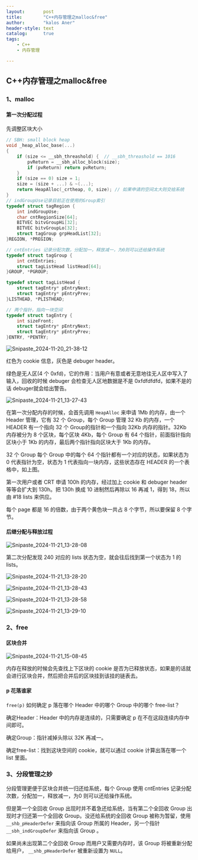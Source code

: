 ```yaml
---
layout:       post
title:        "C++内存管理之malloc&free"
author:       "kalos Aner"
header-style: text
catalog:      true
tags:
    - C++
    - 内存管理

---
```


## C++内存管理之malloc&free

### 1、malloc

#### 第一次分配过程

先调整区块大小

```cpp
// SBH: small block heap
void _heap_alloc_base(...)
{
    if (size <= __sbh_threashold) {  // __sbh_threashold == 1016
        pvReturn = __sbh_alloc_block(size);
        if (pvReturn) return pvReturn;
    }
    if (size == 0) size = 1;
    size = (size + ...) & ~(...);
    return HeapAlloc(_crtheap, 0, size); // 如果申请的空间太大则交给系统
}
// indGroupUse记录目前正在使用的Group索引
typedef struct tagRegion {
    int indGroupUse;
    char cntRegionSize[64];
    BITVEC bitvGroupHi[32];
    BITVEC bitvGroupLo[32];
    struct tagGroup grpHeadList[32];
}REGION, *PREGION;

// cntEntries 记录分配次数，分配加一，释放减一，为0则可以还给操作系统
typedef struct tagGroup {
    int cntEntries;
    struct tagListHead listHead[64];
}GROUP, *PGROUP;

typedef struct tagListHead {
    struct tagEntry* pEntryNext;
    struct tagEntry* pEntryPrev;
}LISTHEAD, *PLISTHEAD;

// 两个指针，指向一块空间
typedef struct tagEntry {
    int sizeFront;
    struct tagEntry* pEntryNext;
    struct tagEntry* pEntryPrev;
}ENTRY, *PENTRY;
```

![Snipaste_2024-11-20_21-38-12](\img\in-post\Snipaste_2024-11-20_21-38-12.png)

红色为 cookie 信息，灰色是 debuger header。

绿色是无人区(4 个 0xfd)，它的作用：当用户有意或者无意地往无人区中写入了输入，回收的时候 debuger 会检查无人区地数据是不是 0xfdfdfdfd，如果不是的话 debuger就会给出警告。

![Snipaste_2024-11-21_13-27-43](\img\in-post\Snipaste_2024-11-21_13-27-43.png)

在第一次分配内存的时候，会首先调用 `HeapAlloc` 来申请 1Mb 的内存，由一个 Header 管理，它有 32 个 Group，每个 Group 管理 32 Kb 的内存，一个HEADER 有一个指向 32 个 Group的指针和一个指向 32Kb 内存的指针。32Kb 内存被分为 8 个区块，每个区块 4Kb，每个 Group 有 64 个指针，前面指针指向区块小于 1Kb 的内存，最后两个指针指向区块大于 1Kb 的内存。

32 个 Group 每个 Group 中的每个 64 个指针都有一个对应的状态，如果状态为 0 代表指针为空，状态为 1 代表指向一块内存，这些状态存在 HEADER 的一个表格中，如上图。

第一次用户或者 CRT 申请 100h 的内存，经过加上 cookie 和 debuger header 等等会扩大到 130h。把 130h 换成 10 进制然后再除以 16 再减 1，得到 18，所以由 #18 lists 来供应。

每个 page 都是 16 的倍数，由于两个黄色块一共占 8 个字节，所以要保留 8 个字节。

#### 后继分配与释放过程

![Snipaste_2024-11-21_13-28-08](\img\in-post\Snipaste_2024-11-21_13-28-08.png)

第二次分配发现 240 对应的 lists 状态为空，就会往后找到第一个状态为 1 的 lists。

![Snipaste_2024-11-21_13-28-20](\img\in-post\Snipaste_2024-11-21_13-28-20.png)

![Snipaste_2024-11-21_13-28-43](\img\in-post\Snipaste_2024-11-21_13-28-43.png)

![Snipaste_2024-11-21_13-28-58](\img\in-post\Snipaste_2024-11-21_13-28-58.png)

![Snipaste_2024-11-21_13-29-10](\img\in-post\Snipaste_2024-11-21_13-29-10.png)

### 2、free

#### 区块合并

![Snipaste_2024-11-21_15-08-45](\img\in-post\Snipaste_2024-11-21_15-08-45.png)

内存在释放的时候会先查找上下区块的 cookie 是否为已释放状态，如果是的话就会进行区块合并，然后把合并后的区块挂到该挂的链表去。

#### p 花落谁家

`free(p)` 如何确定 p 落在哪个 Header 中的哪个 Group 中的哪个 free-list？

确定Header：Header 中的内存是连续的，只需要确定 p 在不在这段连续内存中间即可。

确定Group：指针减掉头除以 32K 再减一。

确定free-list：找到这块空间的 cookie，就可以通过 cookie 计算出落在哪一个 list 里面。

### 3、分段管理之妙

分段管理更便于区块合并统一归还给系统，每个 Group 使用 cntEntries 记录分配次数，分配加一，释放减一，为0 则可以还给操作系统。

但是第一个全回收 Group 出现时并不着急还给系统，当有第二个全回收 Group 出现时才归还第一个全回收 Group。没还给系统的全回收 Group 被称为暂留，使用 `__shb_pHeaderDefer` 来指向该 Group 所属的 Header，另一个指针 `__sbh_indGroupDefer` 来指向该 Group 。

如果尚未出现第二个全回收 Group 而用户又需要内存时，该 Group 将被重新分配给用户， `__shb_pHeaderDefer` 被重新设置为 `NULL`。
